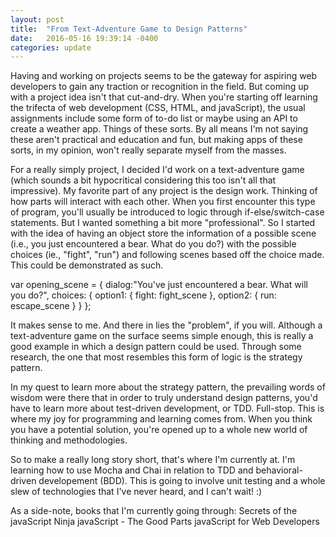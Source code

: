 ```yaml
---
layout: post
title:  "From Text-Adventure Game to Design Patterns"
date:   2016-05-16 19:39:14 -0400
categories: update
---
```

Having and working on projects seems to be the gateway for aspiring web developers to gain any traction or recognition in the field. But coming up with a project idea isn't that cut-and-dry. When you're starting off learning the trifecta of web development (CSS, HTML, and javaScript), the usual assignments include some form of to-do list or maybe using an API to create a weather app. Things of these sorts. By all means I'm not saying these aren't practical and education and fun, but making apps of these sorts, in my opinion, won't really separate myself from the masses.

For a really simply project, I decided I'd work on a text-adventure game (which sounds a bit hypocritical considering this too isn't all that impressive). My favorite part of any project is the design work. Thinking of how parts will interact with each other. When you first encounter this type of program, you'll usually be introduced to logic through if-else/switch-case statements. But I wanted something a bit more "professional". So I started with the idea of having an object store the information of a possible scene (i.e., you just encountered a bear. What do you do?) with the possible choices (ie., "fight", "run") and following scenes based off the choice made. This could be demonstrated as such.

var opening_scene = {
	dialog:"You've just encountered a bear. What will you do?",
	choices: {
		option1: {
			fight: fight_scene
		},
		option2: { 
			run: escape_scene
		}
	}
};  

It makes sense to me. And there in lies the "problem", if you will. Although a text-adventure game on the surface seems simple enough, this is really a good example in which a design pattern could be used. Through some research, the one that most resembles this form of logic is the strategy pattern.

In my quest to learn more about the strategy pattern, the prevailing words of wisdom were there that in order to truly understand design patterns, you'd have to learn more about test-driven development, or TDD. Full-stop. This is where my joy for programming and learning comes from. When you think you have a potential solution, you're opened up to a whole new world of thinking and methodologies.

So to make a really long story short, that's where I'm currently at. I'm learning how to use Mocha and Chai in relation to TDD and behavioral-driven developement (BDD). This is going to involve unit testing and a whole slew of technologies that I've never heard, and I can't wait! :)

As a side-note, books that I'm currently going through: 
Secrets of the javaScript Ninja
javaScript -  The Good Parts
javaScript for Web Developers

[jekyll-docs]: http://jekyllrb.com/docs/home
[jekyll-gh]:   https://github.com/jekyll/jekyll
[jekyll-talk]: https://talk.jekyllrb.com/
